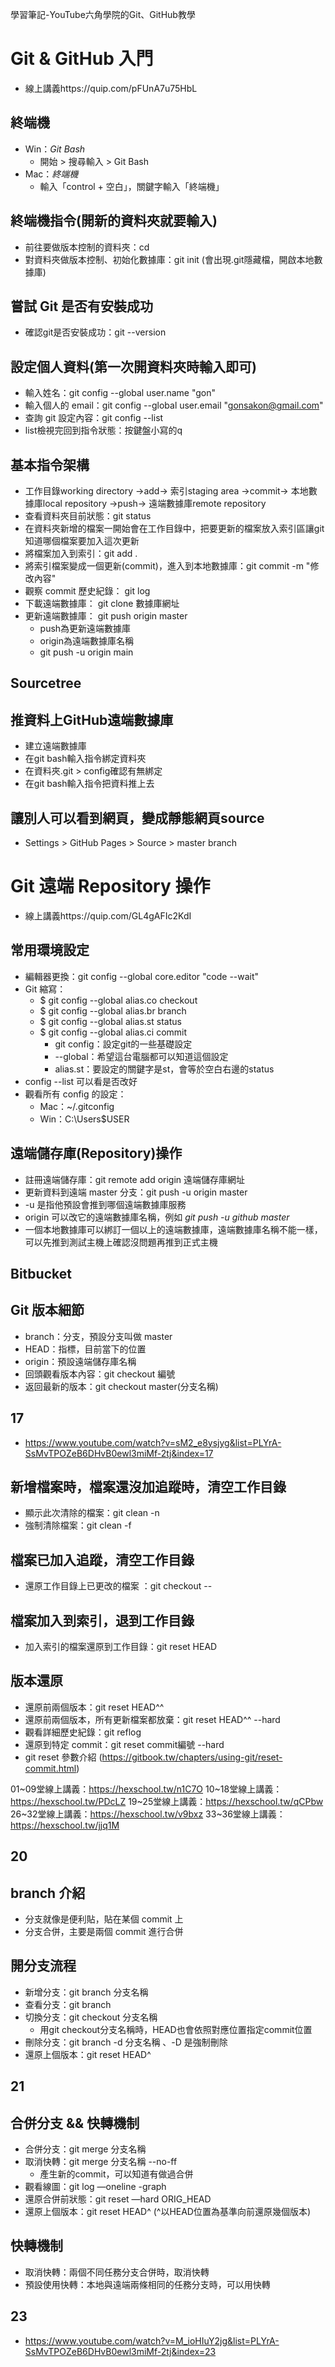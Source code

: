 學習筆記-YouTube六角學院的Git、GitHub教學
# Git & GitHub 入門
* 線上講義https://quip.com/pFUnA7u75HbL
## 終端機
* Win：*Git Bash*
    * 開始 > 搜尋輸入 > Git Bash
* Mac：*終端機*
    * 輸入「control + 空白」，關鍵字輸入「終端機」

## 終端機指令(開新的資料夾就要輸入)
* 前往要做版本控制的資料夾：cd
* 對資料夾做版本控制、初始化數據庫：git init (會出現.git隱藏檔，開啟本地數據庫)

## 嘗試 Git 是否有安裝成功
* 確認git是否安裝成功：git --version

## 設定個人資料(第一次開資料夾時輸入即可)
* 輸入姓名：git config --global user.name "gon"
* 輸入個人的 email：git config --global user.email "gonsakon@gmail.com"
* 查詢 git 設定內容：git config --list
* list檢視完回到指令狀態：按鍵盤小寫的q

## 基本指令架構
* 工作目錄working directory →add→ 索引staging area →commit→ 本地數據庫local repository →push→ 遠端數據庫remote repository
* 查看資料夾目前狀態：git status
* 在資料夾新增的檔案一開始會在工作目錄中，把要更新的檔案放入索引區讓git知道哪個檔案要加入這次更新
* 將檔案加入到索引：git add .
* 將索引檔案變成一個更新(commit)，進入到本地數據庫：git commit -m "修改內容"
* 觀察 commit 歷史紀錄： git log
* 下載遠端數據庫： git clone 數據庫網址
* 更新遠端數據庫： git push origin master
   * push為更新遠端數據庫
   * origin為遠端數據庫名稱
   * git push -u origin main

## Sourcetree

## 推資料上GitHub遠端數據庫 
* 建立遠端數據庫
* 在git bash輸入指令綁定資料夾
* 在資料夾.git > config確認有無綁定
* 在git bash輸入指令把資料推上去

## 讓別人可以看到網頁，變成靜態網頁source
* Settings > GitHub Pages > Source > master branch


# Git 遠端  Repository 操作
* 線上講義https://quip.com/GL4gAFIc2KdI

## 常用環境設定
* 編輯器更換：git config --global core.editor "code --wait"
* Git 縮寫：
    * $ git config --global alias.co checkout
    * $ git config --global alias.br branch
    * $ git config --global alias.st status
    * $ git config --global alias.ci commit
      * git config：設定git的一些基礎設定
      * --global：希望這台電腦都可以知道這個設定
      * alias.st：要設定的關鍵字是st，會等於空白右邊的status
* config --list 可以看是否改好
* 觀看所有 config 的設定：
    * Mac：~/.gitconfig
    * Win：C:\Users\$USER

## 遠端儲存庫(Repository)操作
* 註冊遠端儲存庫：git remote add origin 遠端儲存庫網址
* 更新資料到遠端 master 分支：git push -u origin master
* -u 是指他預設會推到哪個遠端數據庫服務
* origin 可以改它的遠端數據庫名稱，例如 *git push -u github master*
* 一個本地數據庫可以綁訂一個以上的遠端數據庫，遠端數據庫名稱不能一樣，可以先推到測試主機上確認沒問題再推到正式主機

## Bitbucket

## Git 版本細節
* branch：分支，預設分支叫做 master
* HEAD：指標，目前當下的位置
* origin：預設遠端儲存庫名稱
* 回頭觀看版本內容：git checkout 編號
* 返回最新的版本：git checkout master(分支名稱)

## 17
* https://www.youtube.com/watch?v=sM2_e8ysjyg&list=PLYrA-SsMvTPOZeB6DHvB0ewl3miMf-2tj&index=17
## 新增檔案時，檔案還沒加追蹤時，清空工作目錄
* 顯示此次清除的檔案：git clean -n
* 強制清除檔案：git clean -f 
## 檔案已加入追蹤，清空工作目錄
* 還原工作目錄上已更改的檔案 ：git checkout -- <file>
## 檔案加入到索引，退到工作目錄
* 加入索引的檔案還原到工作目錄：git reset HEAD
## 版本還原
* 還原前兩個版本：git reset HEAD^^
* 還原前兩個版本，所有更新檔案都放棄：git reset HEAD^^ --hard
* 觀看詳細歷史紀錄：git reflog
* 還原到特定 commit：git reset commit編號 --hard
* git reset 參數介紹 (https://gitbook.tw/chapters/using-git/reset-commit.html)

01~09堂線上講義：https://hexschool.tw/n1C7O
10~18堂線上講義：https://hexschool.tw/PDcLZ
19~25堂線上講義：https://hexschool.tw/qCPbw
26~32堂線上講義：https://hexschool.tw/v9bxz
33~36堂線上講義：https://hexschool.tw/jjq1M

## 20
## branch 介紹
* 分支就像是便利貼，貼在某個 commit 上
* 分支合併，主要是兩個 commit 進行合併
## 開分支流程
* 新增分支：git branch 分支名稱
* 查看分支：git branch 
* 切換分支：git checkout 分支名稱
  * 用git checkout分支名稱時，HEAD也會依照對應位置指定commit位置
* 刪除分支：git branch -d 分支名稱 、-D 是強制刪除
* 還原上個版本：git reset HEAD^

## 21
## 合併分支 && 快轉機制
* 合併分支：git merge 分支名稱
* 取消快轉：git merge 分支名稱 --no-ff
   * 產生新的commit，可以知道有做過合併
* 觀看線圖：git log —oneline -graph
* 還原合併前狀態：git reset —hard ORIG_HEAD
* 還原上個版本：git reset HEAD^ (^以HEAD位置為基準向前還原幾個版本)
## 快轉機制
* 取消快轉：兩個不同任務分支合併時，取消快轉
* 預設使用快轉：本地與遠端兩條相同的任務分支時，可以用快轉

## 23
   * https://www.youtube.com/watch?v=M_ioHIuY2jg&list=PLYrA-SsMvTPOZeB6DHvB0ewl3miMf-2tj&index=23
